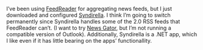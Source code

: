 I’ve been using [FeedReader](http://www.feedreader.com) for aggregating
news feeds, but I just downloaded and configured
[Syndirella](http://www.syndirella.net/). I think I’m going to switch
permanently since Syndirella handles some of the 2.0 RSS feeds that
FeedReader can’t. (I want to try [News
Gator](http://www.rassoc.com/newsgator/), but I’m not running a
compatible version of Outlook). Additionally, Syndirella is a .NET app,
which I like even if it has little bearing on the apps’ functionallity.
